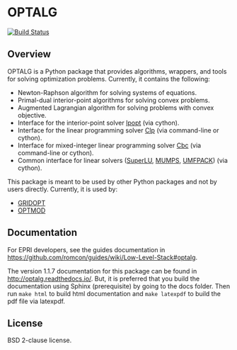 # OPTALG

[![Build Status](https://travis-ci.org/romcon/OPTALG.svg?branch=master)](https://travis-ci.org/romcon/OPTALG)

## Overview

OPTALG is a Python package that provides algorithms, wrappers, and tools for solving optimization problems. Currently, it contains the following:
* Newton-Raphson algorithm for solving systems of equations.
* Primal-dual interior-point algorithms for solving convex problems.
* Augmented Lagrangian algorithm for solving problems with convex objective.
* Interface for the interior-point solver [Ipopt](https://projects.coin-or.org/Ipopt) (via cython).
* Interface for the linear programming solver [Clp](https://projects.coin-or.org/Clp) (via command-line or cython).
* Interface for mixed-integer linear programming solver [Cbc](https://projects.coin-or.org/Cbc) (via command-line or cython).
* Common interface for linear solvers ([SuperLU](http://crd-legacy.lbl.gov/~xiaoye/SuperLU/), [MUMPS](http://mumps-solver.org), [UMFPACK](https://directory.fsf.org/wiki/UMFPACK)) (via cython).

This package is meant to be used by other Python packages and not by users directly. Currently, it is used by:
* [GRIDOPT](https://github.com/romcon/GRIDOPT)
* [OPTMOD](https://github.com/romcon/OPTMOD)

## Documentation

For EPRI developers, see the guides documentation in <https://github.com/romcon/guides/wiki/Low-Level-Stack#optalg>.

The version 1.1.7 documentation for this package can be found in <http://optalg.readthedocs.io/>.
But, it is preferred that you build the documentation using Sphinx (prerequisite) by going to the docs folder. Then run `make html` to build html documentation and `make latexpdf` to build the pdf file via latexpdf.

## License

BSD 2-clause license.

